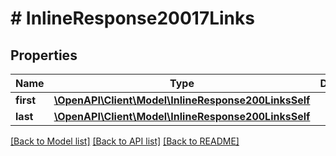 # # InlineResponse20017Links

## Properties

Name | Type | Description | Notes
------------ | ------------- | ------------- | -------------
**first** | [**\OpenAPI\Client\Model\InlineResponse200LinksSelf**](InlineResponse200LinksSelf.md) |  | 
**last** | [**\OpenAPI\Client\Model\InlineResponse200LinksSelf**](InlineResponse200LinksSelf.md) |  | 

[[Back to Model list]](../../README.md#documentation-for-models) [[Back to API list]](../../README.md#documentation-for-api-endpoints) [[Back to README]](../../README.md)


